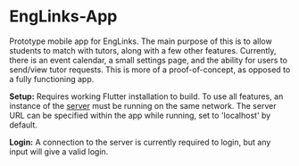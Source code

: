 # EngLinks-App

Prototype mobile app for EngLinks.  The main purpose of this is to allow students to match with tutors, along with a few other features.
Currently, there is an event calendar, a small settings page, and the ability for users to send/view tutor requests.  This is more of a proof-of-concept, as opposed to a fully functioning app.

**Setup:** Requires working Flutter installation to build.  To use all features, an instance of the [server](https://github.com/ebajec/EngLinks-App-Server) must be running on the same network. The server URL can be specified within the app while running, set to 'localhost' by default. 

**Login:** A connection to the server is currently required to login, but any input will give a valid login. 




